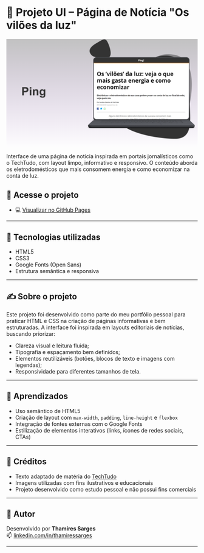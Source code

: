 # 📰 Projeto UI – Página de Notícia "Os vilões da luz"

![Texto alternativo](./images/ping_banner.png)


Interface de uma página de notícia inspirada em portais jornalísticos como o TechTudo, com layout limpo, informativo e responsivo. O conteúdo aborda os eletrodomésticos que mais consomem energia e como economizar na conta de luz.

## 🔗 Acesse o projeto

- 💻 [Visualizar no GitHub Pages]([https://seuusuario.github.io/nome-do-projeto/](https://thamiressarges.github.io/pagina-de-conteudo))

---

## 🧰 Tecnologias utilizadas

- HTML5
- CSS3
- Google Fonts (Open Sans)
- Estrutura semântica e responsiva

---

## ✍️ Sobre o projeto

Este projeto foi desenvolvido como parte do meu portfólio pessoal para praticar HTML e CSS na criação de páginas informativas e bem estruturadas. A interface foi inspirada em layouts editoriais de notícias, buscando priorizar:

- Clareza visual e leitura fluida;
- Tipografia e espaçamento bem definidos;
- Elementos reutilizáveis (botões, blocos de texto e imagens com legendas);
- Responsividade para diferentes tamanhos de tela.

---

## 🧠 Aprendizados

- Uso semântico de HTML5
- Criação de layout com `max-width`, `padding`, `line-height` e `flexbox`
- Integração de fontes externas com o Google Fonts
- Estilização de elementos interativos (links, ícones de redes sociais, CTAs)

---

## 📌 Créditos

- Texto adaptado de matéria do [TechTudo](https://www.techtudo.com.br/)
- Imagens utilizadas com fins ilustrativos e educacionais
- Projeto desenvolvido como estudo pessoal e não possui fins comerciais

---

## 🚀 Autor

Desenvolvido por **Thamires Sarges**  
📫 [linkedin.com/in/thamiressarges](https://www.linkedin.com/in/thamiressarges)  

---

